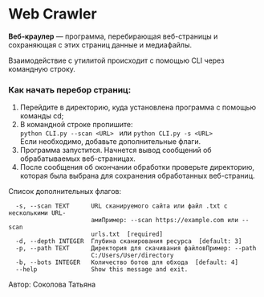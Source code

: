# Web Crawler
**Веб-краулер** — программа, перебирающая веб-страницы и сохраняющая с этих страниц данные и медиафайлы. 

Взаимодействие с утилитой происходит с помощью CLI через командную строку. 

### **Как начать перебор страниц:** 
1. Перейдите в директорию, куда установлена программа с помощью команды cd;
2. В командной строке пропишите: \
`python CLI.py --scan <URL> ` или ` python CLI.py -s <URL> `  \
Если необходимо, добавьте дополнительные флаги. 
3. Программа запустится. Начнется вывод сообщений об обрабатываемых веб-страницах. 
4. После сообщения об окончании обработки проверьте директорию, которая была выбрана для сохранения обработанных веб-страниц. 

Список дополнительных флагов: 
```Options:
  -s, --scan TEXT      URL сканируемого сайта или файл .txt с несколькими URL-
                       амиПример: --scan https://example.com или --scan
                       urls.txt  [required]
  -d, --depth INTEGER  Глубина сканирования ресурса  [default: 3]
  -p, --path TEXT      Директория для скачивания файловПример: --path
                       C:/Users/User/directory
  -b, --bots INTEGER   Количество ботов для обхода  [default: 4]
  --help               Show this message and exit.
```

Автор: Соколова Татьяна
